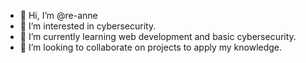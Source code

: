 - 👋 Hi, I’m @re-anne
- 👀 I’m interested in cybersecurity.
- 🌱 I’m currently learning web development and basic cybersecurity.
- 💞️ I’m looking to collaborate on projects to apply my knowledge.

<!---
re-anne/re-anne is a ✨ special ✨ repository because its `README.md` (this file) appears on your GitHub profile.
You can click the Preview link to take a look at your changes.
--->
